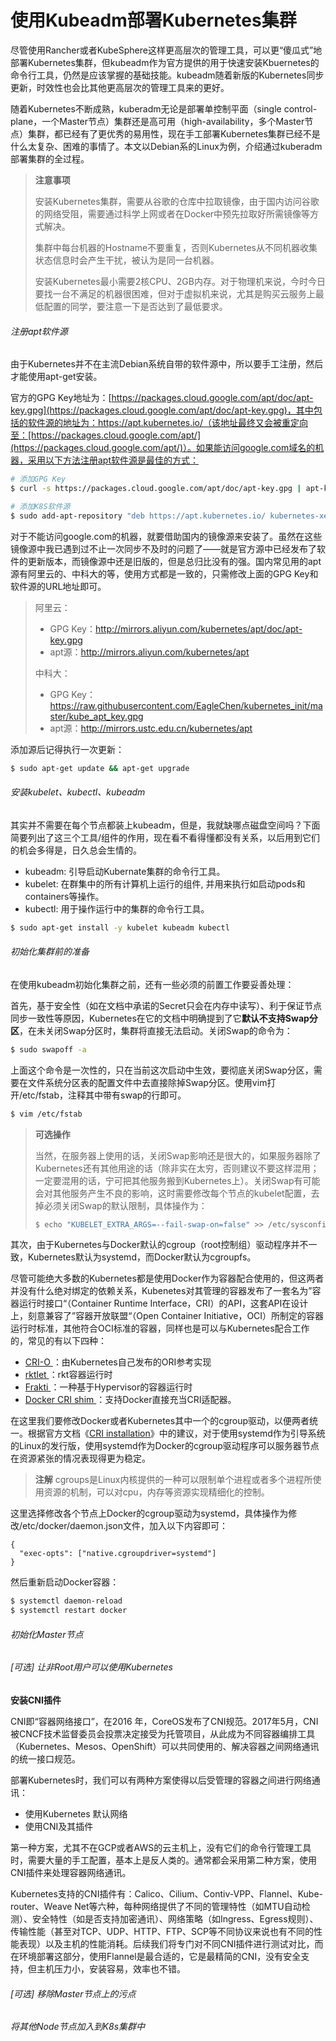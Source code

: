 # 使用Kubeadm部署Kubernetes集群

尽管使用Rancher或者KubeSphere这样更高层次的管理工具，可以更“傻瓜式”地部署Kubernetes集群，但kubeadm作为官方提供的用于快速安装Kbuernetes的命令行工具，仍然是应该掌握的基础技能。kubeadm随着新版的Kubernetes同步更新，时效性也会比其他更高层次的管理工具来的更好。

随着Kubernetes不断成熟，kuberadm无论是部署单控制平面（single control-plane，一个Master节点）集群还是高可用（high-availability，多个Master节点）集群，都已经有了更优秀的易用性，现在手工部署Kubernetes集群已经不是什么太复杂、困难的事情了。本文以Debian系的Linux为例，介绍通过kuberadm部署集群的全过程。

> **注意事项** 
>
> 安装Kubernetes集群，需要从谷歌的仓库中拉取镜像，由于国内访问谷歌的网络受阻，需要通过科学上网或者在Docker中预先拉取好所需镜像等方式解决。
>
> 集群中每台机器的Hostname不要重复，否则Kubernetes从不同机器收集状态信息时会产生干扰，被认为是同一台机器。
>
> 安装Kubernetes最小需要2核CPU、2GB内存。对于物理机来说，今时今日要找一台不满足的机器很困难，但对于虚拟机来说，尤其是购买云服务上最低配置的同学，要注意一下是否达到了最低要求。

###### 注册apt软件源

由于Kubernetes并不在主流Debian系统自带的软件源中，所以要手工注册，然后才能使用apt-get安装。

官方的GPG Key地址为：[https://packages.cloud.google.com/apt/doc/apt-key.gpg](https://packages.cloud.google.com/apt/doc/apt-key.gpg)，其中包括的软件源的地址为：https://apt.kubernetes.io/（该地址最终又会被重定向至：[https://packages.cloud.google.com/apt/](https://packages.cloud.google.com/apt/)）。如果能访问google.com域名的机器，采用以下方法注册apt软件源是最佳的方式：

```bash
# 添加GPG Key
$ curl -s https://packages.cloud.google.com/apt/doc/apt-key.gpg | apt-key add -

# 添加K8S软件源
$ sudo add-apt-repository "deb https://apt.kubernetes.io/ kubernetes-xenial main"
```

对于不能访问google.com的机器，就要借助国内的镜像源来安装了。虽然在这些镜像源中我已遇到过不止一次同步不及时的问题了——就是官方源中已经发布了软件的更新版本，而镜像源中还是旧版的，但是总归比没有的强。国内常见用的apt源有阿里云的、中科大的等，使用方式都是一致的，只需修改上面的GPG Key和软件源的URL地址即可。

> 阿里云：
> - GPG Key：http://mirrors.aliyun.com/kubernetes/apt/doc/apt-key.gpg
> - apt源：http://mirrors.aliyun.com/kubernetes/apt
>
> 中科大：
>
> - GPG Key：https://raw.githubusercontent.com/EagleChen/kubernetes_init/master/kube_apt_key.gpg
> - apt源：http://mirrors.ustc.edu.cn/kubernetes/apt

添加源后记得执行一次更新：

```bash
$ sudo apt-get update && apt-get upgrade
```

###### 安装kubelet、kubectl、kubeadm

其实并不需要在每个节点都装上kubeadm，但是，我就缺哪点磁盘空间吗？下面简要列出了这三个工具/组件的作用，现在看不看得懂都没有关系，以后用到它们的机会多得是，日久总会生情的。

- kubeadm: 引导启动Kubernate集群的命令行工具。
- kubelet: 在群集中的所有计算机上运行的组件, 并用来执行如启动pods和containers等操作。
- kubectl: 用于操作运行中的集群的命令行工具。

```bash
$ sudo apt-get install -y kubelet kubeadm kubectl 
```

###### 初始化集群前的准备

在使用kubeadm初始化集群之前，还有一些必须的前置工作要妥善处理：

首先，基于安全性（如在文档中承诺的Secret只会在内存中读写）、利于保证节点同步一致性等原因，Kubernetes在它的文档中明确提到了它**默认不支持Swap分区**，在未关闭Swap分区时，集群将直接无法启动。关闭Swap的命令为：

```bash
$ sudo swapoff -a
```

上面这个命令是一次性的，只在当前这次启动中生效，要彻底关闭Swap分区，需要在文件系统分区表的配置文件中去直接除掉Swap分区。使用vim打开/etc/fstab，注释其中带有swap的行即可。

```bash
$ vim /etc/fstab
```

> **可选操作**
>
> 当然，在服务器上使用的话，关闭Swap影响还是很大的，如果服务器除了Kubernetes还有其他用途的话（除非实在太穷，否则建议不要这样混用；一定要混用的话，宁可把其他服务搬到Kubernetes上）。关闭Swap有可能会对其他服务产生不良的影响，这时需要修改每个节点的kubelet配置，去掉必须关闭Swap的默认限制，具体操作为：
>
> ```bash
> $ echo "KUBELET_EXTRA_ARGS=--fail-swap-on=false" >> /etc/sysconfig/kubelet
> ```

其次，由于Kubernetes与Docker默认的cgroup（root控制组）驱动程序并不一致，Kubernetes默认为systemd，而Docker默认为cgroupfs。

尽管可能绝大多数的Kubernetes都是使用Docker作为容器配合使用的，但这两者并没有什么绝对绑定的依赖关系，Kubenetes对其管理的容器发布了一套名为”容器运行时接口“（Container Runtime Interface，CRI）的API，这套API在设计上，刻意兼容了”容器开放联盟“（Open Container Initiative，OCI）所制定的容器运行时标准，其他符合OCI标准的容器，同样也是可以与Kubernetes配合工作的，常见的有以下四种：

- [CRI-O ](https://github.com/kubernetes-incubator/cri-o)：由Kubernetes自己发布的ORI参考实现
- [rktlet ](https://github.com/kubernetes-incubator/rktlet)：rkt容器运行时
- [Frakti ](https://github.com/kubernetes/frakti)：一种基于Hypervisor的容器运行时
- [Docker CRI shim ](https://github.com/kubernetes/kubernetes/tree/release-1.5/pkg/kubelet/dockershim)：支持Docker直接充当CRI适配器。

在这里我们要修改Docker或者Kubernetes其中一个的cgroup驱动，以便两者统一。根据官方文档《[CRI installation](https://kubernetes.io/docs/setup/cri/)》中的建议，对于使用systemd作为引导系统的Linux的发行版，使用systemd作为Docker的cgroup驱动程序可以服务器节点在资源紧张的情况表现得更为稳定。

> **注解** cgroups是Linux内核提供的一种可以限制单个进程或者多个进程所使用资源的机制，可以对cpu，内存等资源实现精细化的控制。

这里选择修改各个节点上Docker的cgroup驱动为systemd，具体操作为修改/etc/docker/daemon.json文件，加入以下内容即可：

```
{
  "exec-opts": ["native.cgroupdriver=systemd"]
}
```

然后重新启动Docker容器：

```bash
$ systemctl daemon-reload
$ systemctl restart docker
```

###### 初始化Master节点



###### [可选] 让非Root用户可以使用Kubernetes



**安装CNI插件**

CNI即“容器网络接口”，在2016 年，CoreOS发布了CNI规范。2017年5月，CNI被CNCF技术监督委员会投票决定接受为托管项目，从此成为不同容器编排工具（Kubernetes、Mesos、OpenShift）可以共同使用的、解决容器之间网络通讯的统一接口规范。

部署Kubernetes时，我们可以有两种方案使得以后受管理的容器之间进行网络通讯：

- 使用Kubernetes 默认网络
- 使用CNI及其插件

第一种方案，尤其不在GCP或者AWS的云主机上，没有它们的命令行管理工具时，需要大量的手工配置，基本上是反人类的。通常都会采用第二种方案，使用CNI插件来处理容器网络通讯。

Kubernetes支持的CNI插件有：Calico、Cilium、Contiv-VPP、Flannel、Kube-router、Weave Net等六种，每种网络提供了不同的管理特性（如MTU自动检测）、安全特性（如是否支持加密通讯）、网络策略（如Ingress、Egress规则）、传输性能（甚至对TCP、UDP、HTTP、FTP、SCP等不同协议来说也有不同的性能表现）以及主机的性能消耗。后续我们将专门对不同CNI插件进行测试对比，而在环境部署这部分，使用Flannel是最合适的，它是最精简的CNI，没有安全支持，但主机压力小，安装容易，效率也不错。



###### [可选] 移除Master节点上的污点



###### 将其他Node节点加入到K8s集群中
